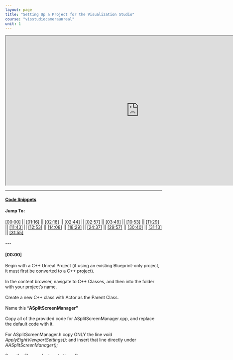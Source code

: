 ```yaml
---
layout: page
title: "Setting Up a Project for the Visualization Studio"
course: "visstudiocameraunreal"
unit: 1
---
```


<iframe src="https://www.youtube.com/embed/ewRKuI49vPQ" name="embed"
width="854" height="480" title="Visualization Studio Unreal Engine Setup Walkthrough" allow="autoplay" allowfullscreen="true"></iframe>



---

#### <a href="codesnippets.html" target="_blank">Code Snippets</a>
<h4>Jump To:</h4>
<p1>
<a href="https://www.youtube.com/embed/ewRKuI49vPQ?start=0&autoplay=1" target="embed" allow="autoplay" onclick="document.getElementById('[00:00]').scrollIntoView({ behavior: 'smooth', block: 'start', inline: 'nearest' });" >[00:00]</a>  ||  
<a href="https://www.youtube.com/embed/ewRKuI49vPQ?start=76&autoplay=1" target="embed" allow="autoplay" onclick="document.getElementById('[01:16]').scrollIntoView({ behavior: 'smooth', block: 'start', inline: 'nearest' });" >[01:16]</a>  ||  
<a href="https://www.youtube.com/embed/ewRKuI49vPQ?start=138&autoplay=1" target="embed" allow="autoplay" onclick="document.getElementById('[02:18]').scrollIntoView({ behavior: 'smooth', block: 'start', inline: 'nearest' });" >[02:18]</a>  ||  
<a href="https://www.youtube.com/embed/ewRKuI49vPQ?start=164&autoplay=1" target="embed" allow="autoplay" onclick="document.getElementById('[02:44]').scrollIntoView({ behavior: 'smooth', block: 'start', inline: 'nearest' });" >[02:44]</a>  ||  
<a href="https://www.youtube.com/embed/ewRKuI49vPQ?start=177&autoplay=1" target="embed" allow="autoplay" onclick="document.getElementById('[02:57]').scrollIntoView({ behavior: 'smooth', block: 'start', inline: 'nearest' });" >[02:57]</a>  ||  
<a href="https://www.youtube.com/embed/ewRKuI49vPQ?start=229&autoplay=1" target="embed" allow="autoplay" onclick="document.getElementById('[03:49]').scrollIntoView({ behavior: 'smooth', block: 'start', inline: 'nearest' });" >[03:49]</a>  ||  
<a href="https://www.youtube.com/embed/ewRKuI49vPQ?start=653&autoplay=1" target="embed" allow="autoplay" onclick="document.getElementById('[10:53]').scrollIntoView({ behavior: 'smooth', block: 'start', inline: 'nearest' });" >[10:53]</a>  ||  
<a href="https://www.youtube.com/embed/ewRKuI49vPQ?start=689&autoplay=1" target="embed" allow="autoplay" onclick="document.getElementById('[11:29]').scrollIntoView({ behavior: 'smooth', block: 'start', inline: 'nearest' });" >[11:29]</a>  ||  
<a href="https://www.youtube.com/embed/ewRKuI49vPQ?start=703&autoplay=1" target="embed" allow="autoplay" onclick="document.getElementById('[11:43]').scrollIntoView({ behavior: 'smooth', block: 'start', inline: 'nearest' });" >[11:43]</a>  ||  
<a href="https://www.youtube.com/embed/ewRKuI49vPQ?start=773&autoplay=1" target="embed" allow="autoplay" onclick="document.getElementById('[12:53]').scrollIntoView({ behavior: 'smooth', block: 'start', inline: 'nearest' });" >[12:53]</a>  ||  
<a href="https://www.youtube.com/embed/ewRKuI49vPQ?start=848&autoplay=1" target="embed" allow="autoplay" onclick="document.getElementById('[14:08]').scrollIntoView({ behavior: 'smooth', block: 'start', inline: 'nearest' });" >[14:08]</a>  ||  
<a href="https://www.youtube.com/embed/ewRKuI49vPQ?start=1109&autoplay=1" target="embed" allow="autoplay" onclick="document.getElementById('[18:29]').scrollIntoView({ behavior: 'smooth', block: 'start', inline: 'nearest' });" >[18:29]</a>  ||  
<a href="https://www.youtube.com/embed/ewRKuI49vPQ?start=1477&autoplay=1" target="embed" allow="autoplay" onclick="document.getElementById('[24:37]').scrollIntoView({ behavior: 'smooth', block: 'start', inline: 'nearest' });" >[24:37]</a>  ||  
<a href="https://www.youtube.com/embed/ewRKuI49vPQ?start=1797&autoplay=1" target="embed" allow="autoplay" onclick="document.getElementById('[29:57]').scrollIntoView({ behavior: 'smooth', block: 'start', inline: 'nearest' });" >[29:57]</a>  ||  
<a href="https://www.youtube.com/embed/ewRKuI49vPQ?start=1840&autoplay=1" target="embed" allow="autoplay" onclick="document.getElementById('[30:40]').scrollIntoView({ behavior: 'smooth', block: 'start', inline: 'nearest' });" >[30:40]</a>  ||  
<a href="https://www.youtube.com/embed/ewRKuI49vPQ?start=1873&autoplay=1" target="embed" allow="autoplay" onclick="document.getElementById('[31:13]').scrollIntoView({ behavior: 'smooth', block: 'start', inline: 'nearest' });" >[31:13]</a>  ||  
<a href="https://www.youtube.com/embed/ewRKuI49vPQ?start=1915&autoplay=1" target="embed" allow="autoplay" onclick="document.getElementById('[31:55]').scrollIntoView({ behavior: 'smooth', block: 'start', inline: 'nearest' });" >[31:55]</a><br><br>
</p1>
---

<div style="height: 350px; overflow: scroll;">
<p id="[00:00]"><h4>[00:00]</h4>

Begin with a C++ Unreal Project (if using an existing Blueprint-only project, it must first be converted to a C++ project).
<br><br>
In the content browser, navigate to C++ Classes, and then into the folder with your project’s name.
<br><br>
Create a new C++ class with Actor as the Parent Class. 
<br><br>
Name this <b>“ASplitScreenManager”</b>
<br><br>
Copy all of the provided code for ASplitScreenManager.cpp, and replace the default code with it.
<br><br>
For ASplitScreenManager.h copy ONLY the line <em>void ApplyEightViewportSettings();</em> and insert that line directly under <em>AASplitScreenManager();</em>
<br><br>
Save the files, and return to the editor.
<br><br>
</p>

<p id="[01:16]"><h4>[01:16]</h4>

Create another C++ class, being sure to check “Show All Classes”
<br><br>
Search for and select GameInstance as the parent class.
<br><br>
Name this <b>“VizStudioGameInstance”</b>
<br><br>
Like before, copy all of the provided code for VizStudioGameInstance.cpp, and replace the default code.
<br><br>
For VizStudioGameInstance.h, only the lines from  <em>public:</em>  to <em>ULocalPlayer…</em>  need to be copied from the provided code and pasted just below <em>GENERATED_BODY()</em> in Visual Studio.
<br><br>
</p>

<p id="[02:18]"><h4>[02:18]</h4>

Back in the editor, create one more C++ class, and select GameViewportClient as the parent class.
<br><br>
Name this <b>“VizStudioGameViewportClient”</b>
<br><br>
This requires no additional code.
<br><br>
</p>

<p id="[02:44]"><h4>[02:44]</h4>

Now create a Blueprint class from ASplitScreenManager.
<br><br>
Name this <b>“ASplitScreenManagerBP”</b>
<br><br>
This should be placed in your project’s Content folder. Go there now.
<br><br>
</p>

<p id="[02:57]"><h4>[02:57]</h4>

Now to create a few more Blueprint classes.
<br><br>
Create a Pawn class, and name it <b>“VizCameraReceiverPawn”</b>
<br><br>
Create a Game Mode Base class, and name it <b>“VizGameMode”</b>
<br><br>
Create another Pawn class, and name it <b>“VizParentPawn”</b>
<br><br>
Finally, create a Player Controller class, and name it <b>“VizPlayerController”</b>
<br><br>
</p>

<p id="[03:49]"><h4>[03:49]</h4>

Open up the VizGameMode Blueprint.
<br><br>
Follow along with the video to continue setting up the VizGameMode.
<br><br>
</p>

<p id="[10:53]"><h4>[10:53]</h4>

At this point, be sure that the Possess node inside your collapsed Change First Player To A Parent Pawn node has an execute output running to the collapsed node’s Outputs node.
<br><em>
Even if the collapsed nodes appear to be connected from the Event Graph, they will not be if this change is not made.</em>
<br><br>
From here, continue following along with the video to set up Panini Projection in the Construction Script.
<br><br>
</p>

<p id="[11:29]"><h4>[11:29]</h4>

Go to VizGameMode’s Class Defaults, and change the Default Pawn Class to <b>VizCameraReceiverPawn</b>, <em>NOT VizParentPawn</em>
<br><br>
Set the HUD class to None
<br><br>
With that, the VizGameMode Blueprint is set up.
<br><br>
</p>

<p id="[11:43]"><h4>[11:43]</h4>

<em>*Technically, this section is optional if you do not plan to move the player in your project, or if you simply do not want vignetting when moving. If that is the case, skip to [14:08].</em>
<br><br>
Now, make a new material named Blur_PP.
<br><br>
Follow the video closely for steps.
<br><br>
</p>

<p id="[12:53]"><h4>[12:53]</h4>

It is important to note that the Input names on the Custom node are case sensitive. For example, “uv” can <b>NOT</b> be changed to “UV” without the code needing to be changed.
<br><br>
Be sure to replace the default code in the Custom node with the code provided.
<br><br>
</p>

<p id="[14:08]"><h4>[14:08]</h4>

Open the VizParentPawn Blueprint.
<br><br>
<em>*If you do not want movement functionality for your player, all you need for the following section is to follow the setup instructions for Event BeginPlay, and connect a GetActorTransform node to the SpawnActor node’s Spawn Transform pin as seen starting at [16:40]. </em>
<br><br>
</p>

<p id="[18:29]"><h4>[18:29]</h4>

<em>*If you do not want vignetting during player movement, skip ahead to [30:40].</em>
<br><br>
</p>

<p id="[24:37]"><h4>[24:37]</h4>

You do not need to enter these values yet. At [29:57] a compiler error will require that the nodes be refreshed, and the values will be reset to their defaults. Hold off on entering those values for now.
<br><br>
</p>

<p id="[29:57]"><h4>[29:57]</h4>

This compiler error is just Unreal not understanding that the old input names in the nodes have been changed. Unfortunately, this does mean that the values will need to be input again after the nodes are refreshed if you entered them earlier.
<br><br>
</p>

<p id="[30:40]"><h4>[30:40]</h4>

Back in the VizParentPawn’s EventGraph, set up the Possessed Event.
<br><br>
</p>

<p id="[31:13]"><h4>[31:13]</h4>

Now, open the VizCameraReceiverPawn Blueprint, and follow the video to set up the camera for correct use in the Visualization Studio.
<br><br>
</p>

<p id="[31:55]"><h4>[31:55]</h4>

Lastly, open the Project Settings, and change the Default GameMode and Game Instance classes to VizGameMode and VizStudioGameInstance, respectively.
<br><br>
</p>

</div>
